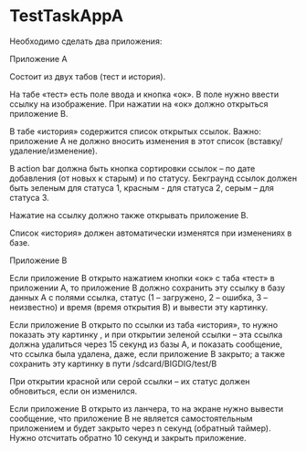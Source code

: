 # TestTaskAppA
Необходимо сделать два приложения:

Приложение А

Состоит из двух табов (тест и история).

На табе «тест» есть поле ввода и кнопка «ок». В поле нужно ввести ссылку на изображение. При нажатии на «ок» должно открыться приложение В.

В табе «история» содержится список открытых ссылок. Важно: приложение А не должно вносить изменения в этот список (вставку/удаление/изменение).

В action bar должна быть кнопка сортировки ссылок – по дате добавления (от новых к старым) и по статусу. Бекграунд ссылок должен быть зеленым для статуса 1, красным - для статуса 2, серым – для статуса 3.

Нажатие на ссылку должно также открывать приложение В.

Список «история» должен автоматически изменятся при изменениях в базе.


Приложение В

Если приложение В открыто нажатием кнопки «ок» с таба «тест» в приложении А, то приложение В должно сохранить эту ссылку в базу данных А с полями ссылка, статус (1 – загружено, 2 – ошибка, 3 – неизвестно) и время (время открытия В) и вывести эту картинку.

Если приложение В открыто по ссылки из таба «история», то нужно показать эту картинку , и при открытии зеленой ссылки – эта ссылка должна удалиться через 15 секунд из базы А, и показать сообщение, что ссылка была удалена, даже, если приложение В закрыто; а также сохранить эту картинку в пути /sdcard/BIGDIG/test/B

При открытии красной или серой ссылки – их статус должен обновиться, если он изменился.

Если приложение В открыто из ланчера, то на экране нужно вывести сообщение, что приложение В не является самостоятельным приложением и будет закрыто через n секунд (обратный таймер). Нужно отсчитать обратно 10 секунд и закрыть приложение.

